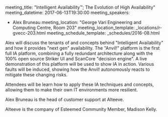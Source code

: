 meeting_title: "Intelligent Availability™; The Evolution of High Availability"
meeting_datetime: 2017-06-13T19:30:00
meeting_speakers:
- Alex Bruneau
meeting_location: "George Vari Engineering and Computing Centre, Room 203"
meeting_location_template: _locations/r-gvecc-203.html
meeting_schedule_template: _schedules/2016-08.html

Alex will discuss the tenants of and concepts behind "Intelligent Availability" and how it provides "next gen" availability. The "Anvil!" platform is the first full IA platform, combining a fully redundant architecture along with the 100% open source Striker UI and ScanCore "decision engine". A live demonstration of this platform will be used to show IA in action. Various faults will be induced, showing how the Anvil! autonomously reacts to mitigate these changing risks.

Attendees will be learn how to apply these IA techniques and concepts, allowing them to make their own IT environments more resilient.

Alex Bruneau is the head of customer support at Alteeve.

Alteeve is the company of Esteemed Community Member, Madison Kelly.
